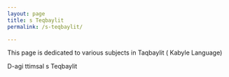 ```yaml
---
layout: page
title: s Teqbaylit
permalink: /s-teqbaylit/

---
```

This page is dedicated to various subjects in Taqbaylit ( Kabyle Language)

D-agi ttimsal s Teqbaylit

